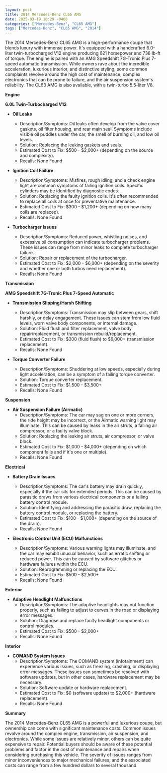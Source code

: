 ```yaml
---
layout: post
title: 2014 Mercedes-Benz CL65 AMG
date: 2025-03-19 10:29 -0400
categories: ["Mercedes-Benz", "CL65 AMG"]
tags: ["Mercedes-Benz", "CL65 AMG", "2014"]
---
```

The 2014 Mercedes-Benz CL65 AMG is a high-performance coupe that blends luxury with immense power. It's equipped with a handcrafted 6.0-liter twin-turbocharged V12 engine producing 621 horsepower and 738 lb-ft of torque. The engine is paired with an AMG Speedshift 7G-Tronic Plus 7-speed automatic transmission. While owners rave about the incredible acceleration, luxurious interior, and distinctive styling, some common complaints revolve around the high cost of maintenance, complex electronics that can be prone to failure, and the air suspension system's reliability. The CL63 AMG is also available, with a twin-turbo 5.5-liter V8.

**Engine**

**6.0L Twin-Turbocharged V12**

* **Oil Leaks**
    * Description/Symptoms: Oil leaks often develop from the valve cover gaskets, oil filter housing, and rear main seal. Symptoms include visible oil puddles under the car, the smell of burning oil, and low oil levels.
    * Solution: Replacing the leaking gaskets and seals.
    * Estimated Cost to Fix: $500 - $2,000+ (depending on the source and complexity).
    * Recalls: None Found

* **Ignition Coil Failure**
    * Description/Symptoms: Misfires, rough idling, and a check engine light are common symptoms of failing ignition coils. Specific cylinders may be identified by diagnostic codes.
    * Solution: Replacing the faulty ignition coils. It's often recommended to replace all coils at once for preventative maintenance.
    * Estimated Cost to Fix: $300 - $1,200+ (depending on how many coils are replaced).
    * Recalls: None Found

* **Turbocharger Issues**
    * Description/Symptoms: Reduced power, whistling noises, and excessive oil consumption can indicate turbocharger problems. These issues can range from minor leaks to complete turbocharger failure.
    * Solution: Repair or replacement of the turbocharger.
    * Estimated Cost to Fix: $2,000 - $6,000+ (depending on the severity and whether one or both turbos need replacement).
    * Recalls: None Found

**Transmission**

**AMG Speedshift 7G-Tronic Plus 7-Speed Automatic**

* **Transmission Slipping/Harsh Shifting**
    * Description/Symptoms: Transmission may slip between gears, shift harshly, or delay engagement. These issues can stem from low fluid levels, worn valve body components, or internal damage.
    * Solution: Fluid flush and filter replacement, valve body repair/replacement, or transmission rebuild/replacement.
    * Estimated Cost to Fix: $300 (fluid flush) to $6,000+ (transmission replacement).
    * Recalls: None Found

* **Torque Converter Failure**
    * Description/Symptoms: Shuddering at low speeds, especially during light acceleration, can be a symptom of a failing torque converter.
    * Solution: Torque converter replacement.
    * Estimated Cost to Fix: $1,500 - $3,500+
    * Recalls: None Found

**Suspension**

* **Air Suspension Failure (Airmatic)**
    * Description/Symptoms: The car may sag on one or more corners, the ride height may be incorrect, or the Airmatic warning light may illuminate. This can be caused by leaks in the air struts, a failing air compressor, or a faulty valve block.
    * Solution: Replacing the leaking air struts, air compressor, or valve block.
    * Estimated Cost to Fix: $1,000 - $4,000+ (depending on which component fails and if it's one or multiple).
    * Recalls: None Found

**Electrical**

* **Battery Drain Issues**
    * Description/Symptoms: The car's battery may drain quickly, especially if the car sits for extended periods. This can be caused by parasitic draws from various electrical components or a failing battery control module.
    * Solution: Identifying and addressing the parasitic draw, replacing the battery control module, or replacing the battery.
    * Estimated Cost to Fix: $100 - $1,000+ (depending on the source of the drain).
    * Recalls: None Found

* **Electronic Control Unit (ECU) Malfunctions**
    * Description/Symptoms: Various warning lights may illuminate, and the car may exhibit unusual behavior, such as erratic shifting or reduced power. This can be caused by software glitches or hardware failures within the ECU.
    * Solution: Reprogramming or replacing the ECU.
    * Estimated Cost to Fix: $500 - $2,500+
    * Recalls: None Found

**Exterior**

* **Adaptive Headlight Malfunctions**
    * Description/Symptoms: The adaptive headlights may not function properly, such as failing to adjust to curves in the road or displaying error messages.
    * Solution: Diagnose and replace faulty headlight components or control modules.
    * Estimated Cost to Fix: $500 - $2,000+
    * Recalls: None Found

**Interior**

* **COMAND System Issues**
    * Description/Symptoms: The COMAND system (infotainment) can experience various issues, such as freezing, crashing, or displaying error messages. These issues can sometimes be resolved with software updates, but in other cases, hardware replacement may be necessary.
    * Solution: Software update or hardware replacement.
    * Estimated Cost to Fix: $0 (software update) to $2,000+ (hardware replacement).
    * Recalls: None Found

**Summary**

The 2014 Mercedes-Benz CL65 AMG is a powerful and luxurious coupe, but ownership can come with significant maintenance costs. Common issues revolve around the complex engine, transmission, air suspension, and electronics. While some issues are relatively minor, others can be quite expensive to repair. Potential buyers should be aware of these potential problems and factor in the cost of maintenance and repairs when considering purchasing this vehicle. The severity of issues ranges from minor inconveniences to major mechanical failures, and the associated costs can range from a few hundred dollars to several thousand.

